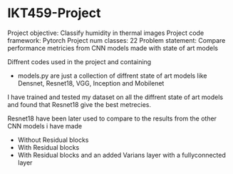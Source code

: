# IKT459-Project

Project objective: Classify humidity in thermal images
Project code framework: Pytorch
Project num classes: 22
Problem statement: Compare performance metricies from CNN models made with state of art models 

Diffrent codes used in the project and containing

- models.py are just a collection of diffrent state of art models like Densnet, Resnet18, VGG, Inception and Mobilenet

I have trained and tested my dataset on all the diffrent state of art models and found that Resnet18 give the best metrecies. 

Resnet18 have been later used to compare to the results from the other CNN models i have made

- Without Residual blocks
- With Residual blocks
- With Residual blocks and an added Varians layer with a fullyconnected layer

